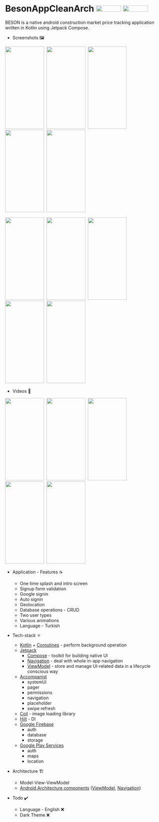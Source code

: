 # BesonAppCleanArch <img src="https://img.shields.io/badge/Android-3DDC84?style=for-the-badge&logo=android&logoColor=white" width="80" height="20"> <img src="https://img.shields.io/badge/Kotlin-0095D5?&style=for-the-badge&logo=kotlin&logoColor=white" width="80" height="20">

BESON is a native android construction market price tracking application written in Kotlin using Jetpack Compose.

* Screenshots 🖼️

<img src="https://user-images.githubusercontent.com/50905347/173447657-b6168369-d195-48d8-8d92-b362292ad258.png" width="125" height="265">&nbsp;&nbsp;<img src="https://user-images.githubusercontent.com/50905347/173447669-5288bd91-9c89-4f43-a110-2ed00b4982fa.png" width="125" height="265">&nbsp;&nbsp;<img src="https://user-images.githubusercontent.com/50905347/173447683-c7472d7c-cc13-49ad-bd43-469b529af8c1.png" width="125" height="265">&nbsp;&nbsp;<img src="https://user-images.githubusercontent.com/50905347/173449374-3ddde588-254e-4275-af54-851ad3fb79fa.png" width="125" height="265">&nbsp;&nbsp;<img src="https://user-images.githubusercontent.com/50905347/173447698-fd63eacb-c153-469e-959b-b64f37f12043.png" width="125" height="265">

<img src="https://user-images.githubusercontent.com/50905347/173778276-6b397772-5fd9-4262-a222-b9a66f1af660.png" width="125" height="265">&nbsp;&nbsp;<img src="https://user-images.githubusercontent.com/50905347/173447707-1808377c-ff37-40ea-96cc-f694b5f15d51.png" width="125" height="265">&nbsp;&nbsp;<img src="https://user-images.githubusercontent.com/50905347/173447716-7cfa83a5-99a3-4baf-aefc-89b2db0245a0.png" width="125" height="265">&nbsp;&nbsp;<img src="https://user-images.githubusercontent.com/50905347/173447995-1ab07737-5829-4000-b0b1-042874e8f651.png" width="125" height="265">&nbsp;&nbsp;<img src="https://user-images.githubusercontent.com/50905347/173447731-c16fd672-946e-4a00-b5c1-1c70e1c010e6.png" width="125" height="265">

* Videos 🧪

<img src="https://user-images.githubusercontent.com/50905347/173789647-9cd5d0b3-cf3b-4a90-ae21-5da852089549.gif" width="125" height="265">&nbsp;&nbsp;<img src="https://user-images.githubusercontent.com/50905347/173789665-6acdb72a-0887-4aee-a0de-cf9c6067b4c1.gif" width="125" height="265">&nbsp;&nbsp;<img src="https://user-images.githubusercontent.com/50905347/173789693-80e0fbb1-80db-4385-96e9-3a33968f3b71.gif" width="125" height="265">&nbsp;&nbsp;<img src="https://user-images.githubusercontent.com/50905347/173789707-684cab38-dcec-4393-98c3-43565a1b9499.gif" width="125" height="265">&nbsp;&nbsp;<img src="https://user-images.githubusercontent.com/50905347/173789723-9f6b3928-dc42-433f-a01c-bb6a763d00fe.gif" width="125" height="265">

* Application - Features ☕
   * One time splash and intro screen
   * Signup form validation
   * Google signin
   * Auto signin
   * Geolocation
   * Database operations - CRUD
   * Two user types
   * Various animations
   * Language - Turkish

* Tech-stack ⚛️
    * [Kotlin](https://kotlinlang.org/) + [Coroutines](https://kotlinlang.org/docs/reference/coroutines-overview.html) - perform background operation
    * [Jetpack](https://developer.android.com/jetpack)
        * [Compose](https://developer.android.com/jetpack/compose) - toolkit for building native UI
        * [Navigation](https://developer.android.com/topic/libraries/architecture/navigation/) - deal with whole in-app navigation      
        * [ViewModel](https://developer.android.com/topic/libraries/architecture/viewmodel) - store and manage UI-related data in a lifecycle conscious way
    * [Accompanist](https://github.com/google/accompanist)
        * systemUi
        * pager
        * permissions
        * navigation
        * placeholder
        * swipe refresh
    * [Coil](https://coil-kt.github.io/coil/) - image loading library 
    * [Hilt](https://dagger.dev/hilt/) - DI
    * [Google Firebase](https://firebase.google.com)
        * auth
        * database
        * storage
    * [Google Play Services](https://developers.google.com/android)
        * auth
        * maps
        * location
* Architecture 🏗️
    * Model-View-ViewModel
    * [Android Architecture components](https://developer.android.com/topic/libraries/architecture) ([ViewModel](https://developer.android.com/topic/libraries/architecture/viewmodel), [Navigation](https://developer.android.com/jetpack/androidx/releases/navigation))
 
 * Todo ✔️
   * Language - English ❌
   * Dark Theme ❌

